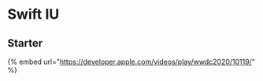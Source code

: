 # Swift IU

## Starter

{% embed url="https://developer.apple.com/videos/play/wwdc2020/10119/" %}



